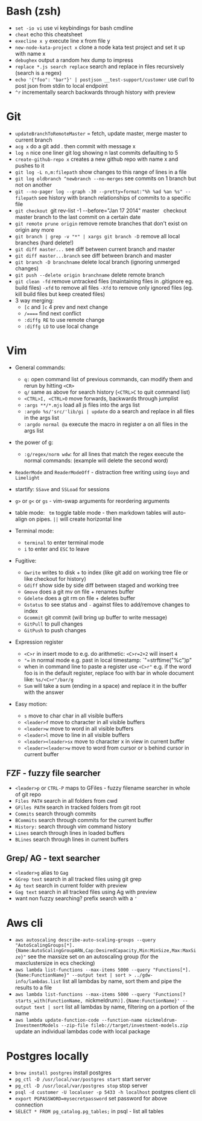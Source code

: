 # Bash (zsh)

 * `set -io vi` use vi keybindings for bash cmdline
 * `cheat` echo this cheatsheet
 * `execline x y` execute line x from file y
 * `new-node-kata-project x` clone a node kata test project and set it up with name x
 * `debughex` output a random hex dump to impress
 * `replace *.js search replace` search and replace in files recursively (search is a regex)
 * `echo '{"foo": "bar"}' | postjson __test-support/customer` use curl to post json from stdin to local endpoint
 * `^r` incrementally search backwards through history with preview

# Git

 * `updateBranchToRemoteMaster` = fetch, update master, merge master to current branch
 * `acg x` do a git add . then commit with message x
 * `log n` nice one liner git log showing n last commits defaulting to 5
 * `create-github-repo x` creates a new github repo with name x and pushes to it
 * `git log -L n,m:filepath` show changes to this range of lines in a file
 * `git log oldbranch ^newbranch --no-merges` see commits on 1 branch but not on another
 * `git --no-pager log --graph -30 --pretty=format:"%h %ad %an %s" -- filepath` see history with branch relationships of commits to a specific file
 * `git checkout `git rev-list -1 --before="Jan 17 2014" master` ` checkout master branch to the last commit on a certain date
 * `git remote prune origin` remove remote branches that don't exist on origin any more
 * `git branch | grep -v "*" | xargs git branch -D` remove all local branches (hard delete!)
 * `git diff master...` see diff between current branch and master
 * `git diff master...branch` see diff between branch and master
 * `git branch -D branchname` delete local branch (ignoring unmerged changes)
 * `git push --delete origin branchname` delete remote branch
 * `git clean -fd` remove untracked files (maintaining files in .gitignore eg. build files) `-xfd` to remove all files `-Xfd` to remove only ignored files (eg. kill build files but keep created files)
 * 3 way merging:
   * `[c` and `]c` 4 prev and next change
   * `/====` find next conflict
   * `:diffg RE` to use remote change
   * `:diffg LO` to use local change

# Vim

 * General commands:
   * `q:` open command list of previous commands, can modify them and rerun by hitting `<CR>`
   * `q/` same as above for search history (`<CTRL>C` to quit command list)
   * `<CTRL>I, <CTRL>O` move forwards, backwards through jumplist
   * `:args **/*.mjs` load all js files into the args list
   * `:argdo %s/'src/'lib/gi | update` do a search and replace in all files in the args list
   * `:argdo normal @a` execute the macro in register a on all files in the args list
 * the power of g:
   * `:g/regex/norm wdw`: for all lines that match the regex execute the normal commands: (example will delete the second word)
 * `ReaderMode` and `ReaderModeOff` - distraction free writing using `Goyo` and `Limelight`
 * startify: `SSave` and `SSLoad` for sessions
 * `g>` or `g<` or `gs` - vim-swap arguments for reordering arguments
 * table mode: ` tm` toggle table mode - then markdown tables will auto-align on pipes. `||` will create horizontal line
 * Terminal mode:
   * `terminal` to enter terminal mode
   * `i` to enter and `ESC` to leave
 * Fugitive:
   * `Gwrite` writes to disk + to index (like git add on working tree file or like checkout for history)
   * `Gdiff` show side by side diff between staged and working tree
   * `Gmove` does a git mv on file + renames buffer
   * `Gdelete` does a git rm on file + deletes buffer
   * `Gstatus` to see status and `-` against files to add/remove changes to index
   * `Gcommit` git commit (will bring up buffer to write message)
   * `GitPull` to pull changes
   * `GitPush` to push changes
 * Expression register
   * `<C>r` in insert mode to e.g. do arithmetic: `<C>r=2+2` will insert `4`
   * `"=` in normal mode e.g. past in local timestamp: `"=strftime("%c")<CR>p"
   * when in command line to paste a register use `<C>r"` e.g. if the word foo is in the default register, replace foo with bar in whole document like: `%s/<C>r"/bar/g`
   * `Sum` will take a sum (ending in a space) and replace it in the buffer with the answer

 * Easy motion:
   * `s` move to char char in all visible buffers
   * `<leader>f` move to character in all visible buffers
   * `<leader>w` move to word in all visible buffers
   * `<leader>l` move to line in all visible buffers
   * `<leader><leader>sx` move to character x in view in current buffer
   * `<leader><leader>w` move to word from cursor or `b` behind cursor in current buffer

## FZF - fuzzy file searcher

 * `<leader>p` or `CTRL-P` maps to GFiles - fuzzy filename searcher in whole of git repo
 * `Files PATH` search in all folders from cwd
 * `GFiles PATH` search in tracked folders from git root
 * `Commits` search through commits
 * `BCommits` search through commits for the current buffer
 * `History:` search through vim command history
 * `Lines` search through lines in loaded buffers
 * `BLines` search through lines in current buffers

## Grep/ AG - text searcher

 * `<leader>g` alias to `Gag`
 * `GGrep text` search in all tracked files using git grep
 * `Ag text` search in current folder with preview
 * `Gag text` search in all tracked files using Ag with preview
 * want non fuzzy searching? prefix search with a `'`

# Aws cli

 * `aws autoscaling describe-auto-scaling-groups --query "AutoScalingGroups[*].{Name:AutoScalingGroupARN,Cap:DesiredCapacity,Min:MinSize,Max:MaxSize}"` see the maxsize set on an autoscaling group (for the maxclustersize in ecs checking)
 * `aws lambda list-functions --max-items 5000 --query "Functions[*].{Name:FunctionName}" --output text | sort > ../gdw-info/lambdas.list` list all lambdas by name, sort them and pipe the results to a file
 * `aws lambda list-functions --max-items 5000 --query 'Functions[?starts_with(FunctionName, `nickmeldrum`)].{Name:FunctionName}' --output text | sort` list all lambdas by name, filtering on a portion of the name
 * `aws lambda update-function-code --function-name nickmeldrum-InvestmentModels --zip-file fileb://target/investment-models.zip` update an individual lambdas code with local package

# Postgres locally

 * `brew install postgres` install postgres
 * `pg_ctl -D /usr/local/var/postgres start` start server
 * `pg_ctl -D /usr/local/var/postgres stop` stop server
 * `psql -d customer -U localuser -p 5433 -h localhost` postgres client cli
 * `export PGPASSWORD=mysecretpassword` set password for above connection
 * `SELECT * FROM pg_catalog.pg_tables;` in psql - list all tables
